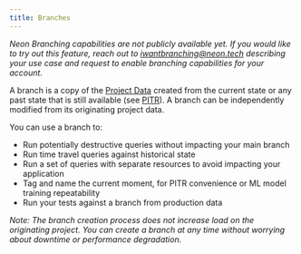 ```yaml
---
title: Branches
---
```


_Neon Branching capabilities are not publicly available yet. If you would like to try out this feature, reach out to iwantbranching@neon.tech describing your use case and request to enable branching capabilities for your account._

A branch is a copy of the [Project Data](../cloud/concepts/#project) created from the current state or any past state that is still available (see [PITR](../reference/technical-preview-free-tier/#point-in-time-reset)). A branch can be independently modified from its originating project data.

You can use a branch to:

- Run potentially destructive queries without impacting your main branch
- Run time travel queries against historical state
- Run a set of queries with separate resources to avoid impacting your application
- Tag and name the current moment, for PITR convenience or ML model training repeatability
- Run your tests against a branch from production data

_Note: The branch creation process does not increase load on the originating project. You can create a branch at any time without worrying about downtime or performance degradation._
